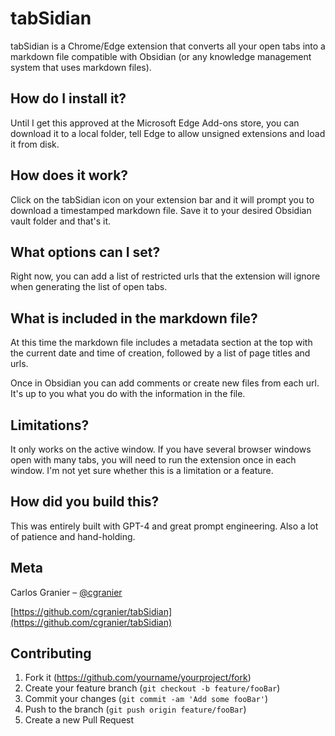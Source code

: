 # tabSidian

tabSidian is a Chrome/Edge extension that converts all your open tabs into a markdown file compatible with Obsidian (or any knowledge management system that uses markdown files).

## How do I install it?

Until I get this approved at the Microsoft Edge Add-ons store, you can download it to a local folder, tell Edge to allow unsigned extensions and load it from disk.

## How does it work?

Click on the tabSidian icon on your extension bar and it will prompt you to download a timestamped markdown file. Save it to your desired Obsidian vault folder and that's it.

## What options can I set?

Right now, you can add a list of restricted urls that the extension will ignore when generating the list of open tabs.

## What is included in the markdown file?

At this time the markdown file includes a metadata section at the top with the current date and time of creation, followed by a list of page titles and urls.

Once in Obsidian you can add comments or create new files from each url. It's up to you what you do with the information in the file.

## Limitations?

It only works on the active window. If you have several browser windows open with many tabs, you will need to run the extension once in each window. I'm not yet sure whether this is a limitation or a feature.

## How did you build this?

This was entirely built with GPT-4 and great prompt engineering. Also a lot of patience and hand-holding.

## Meta

Carlos Granier – [@cgranier](https://twitter.com/cgranier)

[https://github.com/cgranier/tabSidian](https://github.com/cgranier/tabSidian)

## Contributing

1. Fork it (<https://github.com/yourname/yourproject/fork>)
2. Create your feature branch (`git checkout -b feature/fooBar`)
3. Commit your changes (`git commit -am 'Add some fooBar'`)
4. Push to the branch (`git push origin feature/fooBar`)
5. Create a new Pull Request

